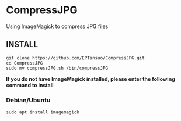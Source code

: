 # CompressJPG
Using ImageMagick to compress JPG files

## INSTALL 

```
git clone https://github.com/EPTansuo/CompressJPG.git
cd CompressJPG
sudo mv compressJPG.sh /bin/compressJPG
```

**If you do not have ImageMagick installed, please enter the following command to install**

### Debian/Ubuntu

```
sudo apt install imagemagick
```



